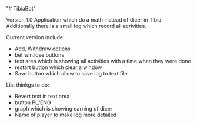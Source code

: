 "# TibiaBot" 

Version 1.0
Application which do a math instead of dicer in Tibia. Additionally there is a small log which record all acrivities.

Current version include:
- Add, Withdraw options
- bet win.lose buttons
- text area which is showing all activities with a time when they were done
- restart button which clear a window
- Save button which allow to save log to text file

List thinkgs to do:
- Revert text in text area 
- button PL/ENG
- graph which is showing earning of dicer
- Name of player to make log more detailed